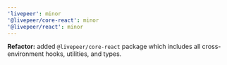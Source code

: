 ```yaml
---
'livepeer': minor
'@livepeer/core-react': minor
'@livepeer/react': minor
---
```


**Refactor:** added `@livepeer/core-react` package which includes all cross-environment hooks, utilities, and types.
